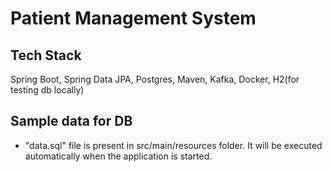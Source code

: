 # Patient Management System

## Tech Stack
Spring Boot, Spring Data JPA, Postgres, Maven, Kafka, Docker, H2(for testing db locally)

## Sample data for DB
- "data.sql" file is present in src/main/resources folder. It will be executed automatically when the application is started.
